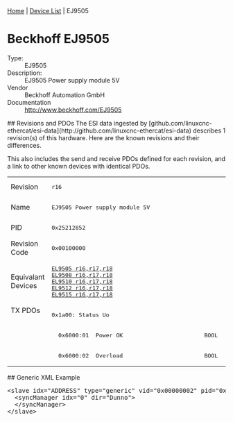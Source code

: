 <div class="nav"><a href="/esi-data">Home</a> | <a href="/esi-data/devices">Device List</a> | EJ9505</div>

#  Beckhoff EJ9505

<dl>
  <dt>Type:</dt><dd>EJ9505</dd>
  <dt>Description:</dt><dd>EJ9505 Power supply module 5V</dd>
  <dt>Vendor</dt><dd>Beckhoff Automation GmbH</dd>
  <dt>Documentation</dt><dd><a href="http://www.beckhoff.com/EJ9505">http://www.beckhoff.com/EJ9505</a></dd>
</dl>
## Revisions and PDOs
The ESI data ingested by [github.com/linuxcnc-ethercat/esi-data](http://github.com/linuxcnc-ethercat/esi-data) describes 1 revision(s) of this hardware.  Here are the known revisions and their differences.

This also includes the send and receive PDOs defined for each revision, and a link to other known devices with identical PDOs.

<table>
<tr >
<td class="first">Revision</td>
<td ><pre>r16</pre></td>
</tr>
<tr >
<td class="first">Name</td>
<td ><pre>EJ9505 Power supply module 5V</pre></td>
</tr>
<tr >
<td class="first">PID</td>
<td ><pre>0x25212852</pre></td>
</tr>
<tr >
<td class="first">Revision Code</td>
<td ><pre>0x00100000</pre></td>
</tr>
<tr >
<td class="first">Equivalant Devices</td>
<td ><pre><a href="EL9505">EL9505 r16,r17,r18</a><br/><a href="EL9508">EL9508 r16,r17,r18</a><br/><a href="EL9510">EL9510 r16,r17,r18</a><br/><a href="EL9512">EL9512 r16,r17,r18</a><br/><a href="EL9515">EL9515 r16,r17,r18</a></pre></td>
</tr>
<tr class="txpdo pdosection">
<td class="first" rowspan=3 valign=top>TX PDOs</td>
<td><pre>0x1a00: Status Uo</pre></td>
<td></td>
</tr>
<tr class="txpdo">
<td ><pre>  0x6000:01  Power OK                        BOOL</pre></td>
</tr>
<tr class="txpdo">
<td ><pre>  0x6000:02  Overload                        BOOL</pre></td>
</tr>
</table>
## Generic XML Example
<pre class="xml">
&lt;slave idx="ADDRESS" type="generic" vid="0x00000002" pid="0x25212852" configPdos="true"&gt;
  &lt;syncManager idx="0" dir="Dunno"&gt;
  &lt;/syncManager&gt;
&lt;/slave&gt;
</pre>
